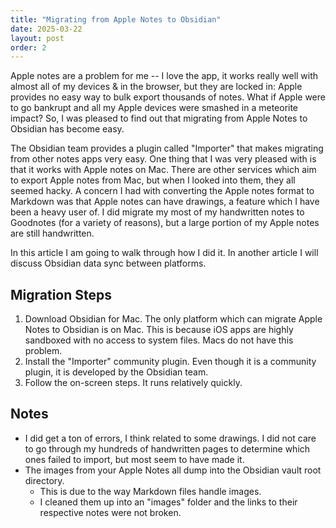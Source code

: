 ```yaml
---
title: "Migrating from Apple Notes to Obsidian"
date: 2025-03-22
layout: post
order: 2
---
```

Apple notes are a problem for me -- I love the app, it works really well with almost all of my devices & in the browser, but they are locked in: Apple provides no easy way to bulk export thousands of notes. What if Apple were to go bankrupt and all my Apple devices were smashed in a meteorite impact? So, I was pleased to find out that migrating from Apple Notes to Obsidian has become easy.

The Obsidian team provides a plugin called "Importer" that makes migrating from other notes apps very easy. One thing that I was very pleased with is that it works with Apple notes on Mac. There are other services which aim to export Apple notes from Mac, but when I looked into them, they all seemed hacky. A concern I had with converting the Apple notes format to Markdown was that Apple notes can have drawings, a feature which I have been a heavy user of. I did migrate my most of my handwritten notes to Goodnotes (for a variety of reasons), but a large portion of my Apple notes are still handwritten.

In this article I am going to walk through how I did it. In another article I will discuss Obsidian data sync between platforms.

## Migration Steps

1. Download Obsidian for Mac.
The only platform which can migrate Apple Notes to Obsidian is on Mac. This is because iOS apps are highly sandboxed with no access to system files. Macs do not have this problem.
2. Install the "Importer" community plugin.
Even though it is a community plugin, it is developed by the Obsidian team.
3. Follow the on-screen steps. It runs relatively quickly.

## Notes
- I did get a ton of errors, I think related to some drawings. I did not care to go through my hundreds of handwritten pages to determine which ones failed to import, but most seem to have made it.
- The images from your Apple Notes all dump into the Obsidian vault root directory. 
	- This is due to the way Markdown files handle images.
	- I cleaned them up into an "images" folder and the links to their respective notes were not broken.
